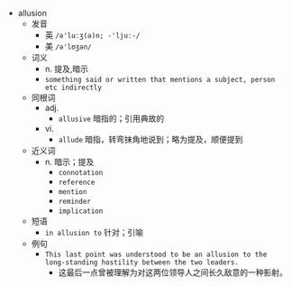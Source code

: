 - allusion
  - 发音
    - 英 `/ə'luːʒ(ə)n; -'ljuː-/`
    - 美 `/ə'lʊʒən/`
  - 词义
    - n. 提及,暗示
    - `something said or written that mentions a subject, person etc indirectly`
  - 同根词
    - adj.
      - `allusive` 暗指的；引用典故的
    - vi.
      - `allude` 暗指，转弯抹角地说到；略为提及，顺便提到
  - 近义词
    - n. 暗示；提及
      - `connotation`
      - `reference`
      - `mention`
      - `reminder`
      - `implication`
  - 短语
    - `in allusion to` 针对；引喻 
  - 例句
    - `This last point was understood to be an allusion to the long-standing hostility between the two leaders.`
      - 这最后一点曾被理解为对这两位领导人之间长久敌意的一种影射。


